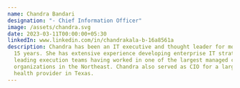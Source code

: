 ```yaml
---
name: Chandra Bandari
designation: "- Chief Information Officer"
image: /assets/chandra.svg
date: 2023-03-11T00:00:00+05:30
linkedIn: www.linkedin.com/in/chandrakala-b-16a8561a
description: Chandra has been an IT executive and thought leader for more than
  15 years. She has extensive experience developing enterprise IT strategy and
  leading execution teams having worked in one of the largest managed care
  organizations in the Northeast. Chandra also served as CIO for a large mental
  health provider in Texas.
---
```

